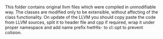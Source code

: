 This folder contains original llvm files which were compiled in unmodifiable way.
The classes are modified only to be extensible, without affecting of the class functionality. 
On update of the LLVM you should copy paste the code from LLVM sources, split it to header file and cpp if required, wrap it under proper namespace
and add name prefix hwtHls- to cl::opt to prevent colision.